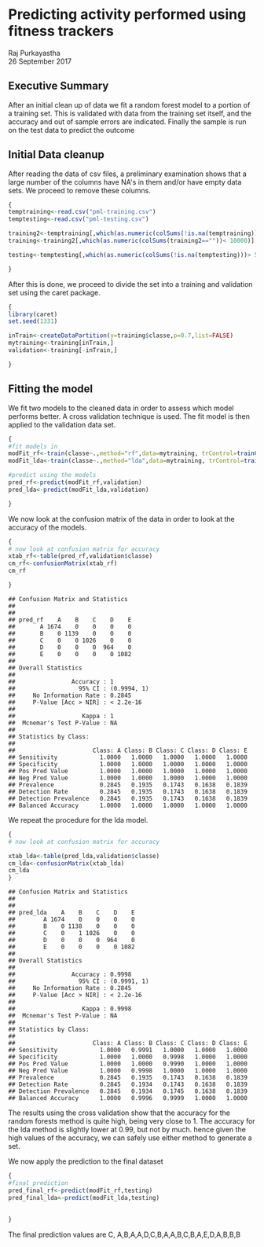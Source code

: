 # Predicting activity performed using fitness trackers 
Raj Purkayastha  
26 September 2017  


## Executive Summary
After an initial clean up of data we fit a random forest model to a portion of a training set. This is validated with data from the training set itself, and the accuracy and out of sample errors are indicated. Finally the sample is run on the test data to predict the outcome

## Initial Data cleanup

After reading the data of csv files, a preliminary examination shows that a large number of the columns have NA's in them and/or have empty data sets. We proceed to remove these columns. 


```r
{
temptraining<-read.csv("pml-training.csv")
temptesting<-read.csv("pml-testing.csv")

training2<-temptraining[,which(as.numeric(colSums(!is.na(temptraining)))> 1000)]
training<-training2[,which(as.numeric(colSums(training2==""))< 10000)]

testing<-temptesting[,which(as.numeric(colSums(!is.na(temptesting)))> 5)]

}
```

After this is done, we proceed to divide the set into a training and validation set using the caret package.

```r
{
library(caret)
set.seed(1331)

inTrain<-createDataPartition(y=training$classe,p=0.7,list=FALSE)
mytraining<-training[inTrain,]
validation<-training[-inTrain,]

}
```

## Fitting the model
We fit two models to the cleaned data in order to assess which model performs better. A cross validation technique is used. The fit model is then applied to the validation data set.


```r
{
#fit models in
modFit_rf<-train(classe~.,method="rf",data=mytraining, trControl=trainControl(method="cv"),number=10,na.action = na.omit)
modFit_lda<-train(classe~.,method="lda",data=mytraining, trControl=trainControl(method="cv"),number=10)

#predict using the models
pred_rf<-predict(modFit_rf,validation)
pred_lda<-predict(modFit_lda,validation)

}
```



We now look at the confusion matrix of the data in order to look at the accuracy of the models.

```r
{
# now look at confusion matrix for accuracy
xtab_rf<-table(pred_rf,validation$classe)
cm_rf<-confusionMatrix(xtab_rf)
cm_rf

}
```

```
## Confusion Matrix and Statistics
## 
##        
## pred_rf    A    B    C    D    E
##       A 1674    0    0    0    0
##       B    0 1139    0    0    0
##       C    0    0 1026    0    0
##       D    0    0    0  964    0
##       E    0    0    0    0 1082
## 
## Overall Statistics
##                                      
##                Accuracy : 1          
##                  95% CI : (0.9994, 1)
##     No Information Rate : 0.2845     
##     P-Value [Acc > NIR] : < 2.2e-16  
##                                      
##                   Kappa : 1          
##  Mcnemar's Test P-Value : NA         
## 
## Statistics by Class:
## 
##                      Class: A Class: B Class: C Class: D Class: E
## Sensitivity            1.0000   1.0000   1.0000   1.0000   1.0000
## Specificity            1.0000   1.0000   1.0000   1.0000   1.0000
## Pos Pred Value         1.0000   1.0000   1.0000   1.0000   1.0000
## Neg Pred Value         1.0000   1.0000   1.0000   1.0000   1.0000
## Prevalence             0.2845   0.1935   0.1743   0.1638   0.1839
## Detection Rate         0.2845   0.1935   0.1743   0.1638   0.1839
## Detection Prevalence   0.2845   0.1935   0.1743   0.1638   0.1839
## Balanced Accuracy      1.0000   1.0000   1.0000   1.0000   1.0000
```

We repeat the procedure for the lda model.


```r
{
# now look at confusion matrix for accuracy

xtab_lda<-table(pred_lda,validation$classe)
cm_lda<-confusionMatrix(xtab_lda)
cm_lda
}
```

```
## Confusion Matrix and Statistics
## 
##         
## pred_lda    A    B    C    D    E
##        A 1674    0    0    0    0
##        B    0 1138    0    0    0
##        C    0    1 1026    0    0
##        D    0    0    0  964    0
##        E    0    0    0    0 1082
## 
## Overall Statistics
##                                      
##                Accuracy : 0.9998     
##                  95% CI : (0.9991, 1)
##     No Information Rate : 0.2845     
##     P-Value [Acc > NIR] : < 2.2e-16  
##                                      
##                   Kappa : 0.9998     
##  Mcnemar's Test P-Value : NA         
## 
## Statistics by Class:
## 
##                      Class: A Class: B Class: C Class: D Class: E
## Sensitivity            1.0000   0.9991   1.0000   1.0000   1.0000
## Specificity            1.0000   1.0000   0.9998   1.0000   1.0000
## Pos Pred Value         1.0000   1.0000   0.9990   1.0000   1.0000
## Neg Pred Value         1.0000   0.9998   1.0000   1.0000   1.0000
## Prevalence             0.2845   0.1935   0.1743   0.1638   0.1839
## Detection Rate         0.2845   0.1934   0.1743   0.1638   0.1839
## Detection Prevalence   0.2845   0.1934   0.1745   0.1638   0.1839
## Balanced Accuracy      1.0000   0.9996   0.9999   1.0000   1.0000
```

The results using the cross validation show that the accuracy for the random forests method is quite high, being very close to 1. The accuracy for the lda method is slightly lower at 0.99, but not by much. hence given the high values of the accuracy, we can safely use either method to generate a set.

We now apply the prediction to the final dataset


```r
{
#final prediction
pred_final_rf<-predict(modFit_rf,testing)
pred_final_lda<-predict(modFit_lda,testing)
 
 
}
```


The final prediction values are C, A,B,A,A,D,C,B,A,A,B,C,B,A,E,D,A,B,B,B



